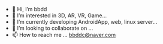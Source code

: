 - 👋 Hi, I’m bbdd
- 👀 I’m interested in 3D, AR, VR, Game...
- 🌱 I’m currently developing AndroidApp, web, linux server... 
- 💞️ I’m looking to collaborate on ...
- 📫 How to reach me ... bbddc@naver.com
